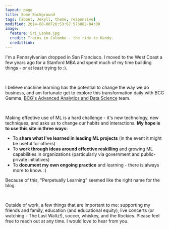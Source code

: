 ```yaml
---
layout: page
title: Some Background
tags: [about, Jekyll, theme, responsive]
modified: 2014-08-08T20:53:07.573882-04:00
image:
  feature: Sri_Lanka.jpg
  credit: Trains in Colombo - the ride to Kandy.
  creditlink: 
---
```


I'm a Pennsylvanian dropped in San Francisco. I moved to the West Coast a few years ago for a Stanford MBA and spent much of my time building things - or at least trying to :).

&nbsp;<Enter> 

I believe machine learning has the potential to change the way we do business, and am fortunate get to explore this transformation daily with BCG Gamma, [BCG's Advanced Analytics and Data Science][1] team. 

&nbsp;<Enter>

Making effective use of ML is a hard challenge - it's new technology, new techniques, and asks us to change our habits and interactions. **My hope is to use this site in three ways:**
* To **share what I've learned in leading ML projects** (in the event it might be useful for others)
* To **work through ideas around effective reskilling** and growing ML capabilities in organizations (particularly via government and public-private initiatives)
* To **document my own ongoing practice** and learning - there is always more to know. :)

Because of this, "Perpetually Learning" seemed like the right name for the blog.

&nbsp;<Enter>

Outside of work, a few things that are important to me: supporting my friends and family, education (and educational equity), live concerts (or watching - The Last Waltz!), soccer, whiskey, and the Rockies. Please feel free to reach out at any time. I would love to hear from you.

[1]: https://www.bcg.com/beyond-consulting/bcg-gamma/default.aspx